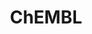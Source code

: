 ---
layout: default
bigquery: https://console.cloud.google.com/bigquery?p=patents-public-data&d=ebi_chembl&page=dataset
citation: '"The ChEMBL database in 2017." Anna Gaulton, Anne Hersey, Michał Nowotka,
  A Patrícia Bento, Jon Chambers, David Mendez, Prudence Mutowo, Francis Atkinson,
  Louisa J Bellis, Elena Cibrián-Uhalte, Mark Davies, Nathan Dedman, Anneli Karlsson,
  María Paula Magariños, John P Overington, George Papadatos, Ines Smit, Andrew R
  Leach Nucleic acids Research (2017) 45 (Database Issue), D945-D954'
contributors: European Bioinformatics Institute
cost: None
description: ChEMBL Data is a manually curated database of small molecules used in
  drug discovery, including information about existing patented drugs.
documentation: 'schema: https://www.ebi.ac.uk/chembl/db_schema


  '
last_edit: 04/08/2022, 13:59:50
location: https://console.cloud.google.com/marketplace/product/google_patents_public_datasets/chembl
maintained_by: EMBL-EBI, an outstation of European Molecular Biology Laboratory
related_publications: '

  ChEMBL: towards direct deposition of bioassay data.


  Mendez D, Gaulton A, Bento AP, Chambers J, De Veij M, Félix E, Magariños MP, Mosquera
  JF, Mutowo P, Nowotka M, Gordillo-Marañón M, Hunter F, Junco L, Mugumbate G, Rodriguez-Lopez
  M, Atkinson F, Bosc N, Radoux CJ, Segura-Cabrera A, Hersey A, Leach AR.


  — Nucleic Acids Res. 2019; 47(D1):D930-D940. doi: 10.1093/nar/gky1075

  '
schema_fields:
- entity_type
- pchembl_value
- aidx
- orig_description
- patent_no
- cell_description
- l3
- ddd_value
- mol_atc_id
- oral
- confidence
- innovator_company
- chirality
- mc_tax_id
- authors
- chembl_id
- irac_class_id
- protein_class_id
- published_relation
- drug_record_id
- standard_text_value
- level4
- level2_description
- usan_substem
- compd_id
- withdrawn_reason
- compsyn_id
- cell_source_tax_id
- usan_stem
- rtb
- src_compound_id
- alert_id
- acd_logd
- withdrawn_flag
- lle
- assay_id
- doc_type
- sitecomp_id
- product_id
- potential_duplicate
- protein_class_synonym
- warning_country
- pubmed_id
- frac_class_id
- end_position
- availability_type
- predbind_id
- ref_id
- hba
- level4_description
- published_type
- alert_set_id
- met_conversion
- prodrug
- mesh_heading
- inorganic_flag
- comp_class_id
- assay_test_type
- nda_type
- level2
- protclasssyn_id
- indication_class
- full_mwt
- published_units
- cidx
- heavy_atoms
- relationship_desc
- level3_description
- standard_relation
- species_group_flag
- standard_flag
- biocomp_id
- smid
- first_in_class
- bei
- patent_id
- cx_logd
- site_name
- target_type
- title
- downgraded
- standard_upper_value
- usan_stem_id
- relation
- chebi_par_id
- compound_name
- hrac_code
- assay_class_id
- warning_id
- topical
- ref_type
- pathway_key
- indref_id
- who_extra
- mol_frac_id
- withdrawn_year
- research_stem
- res_stem_id
- cell_ontology_id
- value
- tid
- warnref_id
- data_validity_comment
- updated_by
- abstract
- tid_fixed
- ddd_comment
- canonical_smiles
- cell_name
- psa
- comments
- uberon_id
- subgroup
- toid
- status
- idx
- source
- ap_id
- sequence
- l1
- site_residues
- std_act_id
- set_name
- l7
- route
- standard_value
- selectivity_comment
- smarts
- tax_id
- creation_date
- label
- prediction_method
- published_value
- parent_id
- tissue_id
- level3
- qudt_units
- full_molformula
- standard_type
- text_value
- num_alerts
- polymer_flag
- bto_id
- src_assay_id
- mol_irac_id
- co_stem_id
- alert_name
- country
- units
- priority
- parenteral
- doi
- mc_target_name
- targrel_id
- last_page
- variant_id
- name
- src_id
- standard_inchi
- related_tid
- curated_by
- source_domain_id
- hbd
- black_box_warning
- ddd_units
- active_molregno
- assay_param_id
- acd_most_apka
- enzyme_tid
- bao_id
- activity_count
- assay_strain
- src_description
- mec_id
- num_ro5_violations
- atc_code
- ad_type
- assay_organism
- efo_id
- ro3_pass
- isoform
- class_type
- mw_monoisotopic
- target_desc
- confidence_score
- max_phase_for_ind
- l6
- molecule_type
- ddd_admr
- l4
- parameter_value
- level5
- applicant_full_name
- doc_id
- activity_comment
- parent_go_id
- relationship_type
- formulation_id
- upper_value
- first_page
- assay_desc
- molfile
- previous_company
- le
- bao_endpoint
- usan_year
- clo_id
- sequence_md5sum
- efo_term
- withdrawn_country
- assay_tax_id
- warning_description
- cl_lincs_id
- parent_type
- met_id
- therapeutic_flag
- molecular_species
- assay_category
- year
- qed_weighted
- num_lipinski_ro5_violations
- standard_inchi_key
- level1
- hrac_class_id
- molecular_mechanism
- last_active
- go_id
- ref_url
- homologue
- withdrawn_class
- db_source
- mw_freebase
- l8
- delist_flag
- pathway_id
- cell_id
- mutation
- publication_number
- issue
- component_id
- mechanism_of_action
- type
- assay_source
- dosage_form
- cell_source_tissue
- start_position
- l5
- activity_id
- warning_type
- stem_class
- entity_id
- usan_stem_definition
- job_id
- who_name
- protein_class_desc
- mc_organism
- normal_range_min
- patent_expire_date
- warning_year
- assay_tissue
- component_type
- company
- version
- domain_name
- strength
- stem
- metref_id
- warning_class
- binding_site_comment
- synonyms
- as_id
- hbd_lipinski
- frac_code
- component_synonym
- acd_most_bpka
- oc_id
- cx_most_apka
- assay_type
- rgid
- drug_substance_flag
- record_id
- drug_product_flag
- parameter_type
- bao_format
- active_ingredient
- acd_logp
- target_mapping
- cell_source_organism
- db_version
- trade_name
- alogp
- journal
- first_approval
- volume
- normal_range_max
- ass_cls_map_id
- mecref_id
- site_id
- assay_cell_type
- comp_go_id
- assay_subcellular_fraction
- helm_notation
- caloha_id
- mc_target_type
- mesh_id
- natural_product
- class_level
- submission_date
- curation_comment
- log_id
- action_type
- organism
- parent_molregno
- level1_description
- domain_description
- aromatic_rings
- domain_type
- syn_type
- mol_hrac_id
- met_comment
- ddd_id
- result_flag
- definition
- cx_most_bpka
- aspect
- substrate_record_id
- standard_units
- relationship
- l2
- stat
- cx_logp
- disease_efficacy
- hba_lipinski
- accession
- molregno
- patent_use_code
- pref_name
- direct_interaction
- description
- path
- mechanism_comment
- dosed_ingredient
- ridx
- structure_type
- updated_on
- cellosaurus_id
- actsm_id
- compound_key
- short_name
- metabolite_record_id
- approval_date
- tbl
- cpd_str_alert_id
- enzyme_name
- major_class
- annotation
- irac_code
- drugind_id
- domain_id
- sei
- molsyn_id
- ingredient
- uo_units
- prod_pat_id
- mc_target_accession
- src_short_name
- max_phase
- targcomp_id
shortname: chembl
tags:
- biotechnology
- health
- chemical
- bioinformatics
- medical
terms_of_use: CC BY-SA 3.0
title: ChEMBL
uuid: e232a192-965c-4ec9-904c-155b6dfe56c5
---